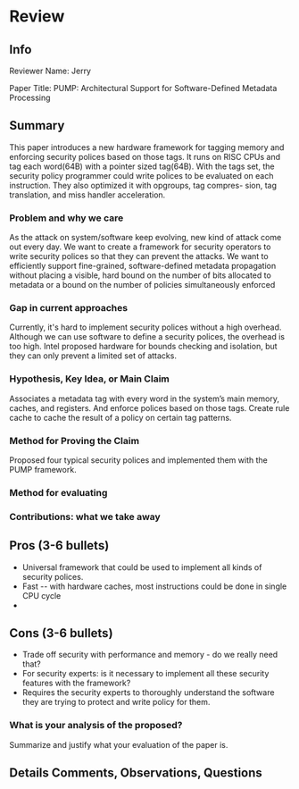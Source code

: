 # Review

## Info

Reviewer Name: Jerry 

Paper Title: PUMP: Architectural Support for Software-Defined Metadata Processing

## Summary
This paper introduces a new hardware framework for tagging memory and enforcing security polices 
based on those tags. It runs on RISC CPUs and tag each word(64B) with a pointer sized tag(64B).
With the tags set, the security policy programmer could write polices to be evaluated on each instruction. 
They also optimized it with opgroups, tag compres- sion, tag translation, and miss handler acceleration.

### Problem and why we care
As the attack on system/software keep evolving, new kind of attack come out every day. We want to create
a framework for security operators to write security polices so that they can prevent the attacks.
We want to efficiently support fine-grained, software-defined metadata propagation without placing a visible, 
hard bound on the number of bits allocated to metadata or a bound on the number of policies simultaneously enforced

### Gap in current approaches
Currently, it's hard to implement security polices without a high overhead. Although we can use software to
define a security polices, the overhead is too high. Intel proposed hardware for bounds checking and isolation,
but they can only prevent a limited set of attacks.


### Hypothesis, Key Idea, or Main Claim
Associates a metadata tag with every word in the system’s main memory, caches, and registers. And enforce polices
based on those tags. Create rule cache to cache the result of a policy on certain tag patterns.

### Method for Proving the Claim 
Proposed four typical security polices and implemented them with the PUMP framework.

### Method for evaluating


### Contributions: what we take away


## Pros (3-6 bullets)
- Universal framework that could be used to implement all kinds of security polices.
- Fast -- with hardware caches, most instructions could be done in single CPU cycle 
-  
## Cons (3-6 bullets)
- Trade off security with performance and memory - do we really need that?
- For security experts: is it necessary to implement all these security features with the framework? 
- Requires the security experts to thoroughly understand the software they are trying to protect and write 
policy for them.
### What is your analysis of the proposed?

Summarize and justify what your evaluation of the paper is. 

## Details Comments, Observations, Questions


